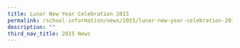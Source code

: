 ```yaml
---
title: Lunar New Year Celebration 2015
permalink: /school-information/news/2015/lunar-new-year-celebration-2015/
description: ""
third_nav_title: 2015 News
---
```

